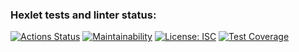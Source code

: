 ### Hexlet tests and linter status:
[![Actions Status](https://github.com/freevad-frontend/frontend-project-46/actions/workflows/hexlet-check.yml/badge.svg)](https://github.com/freevad-frontend/frontend-project-46/actions)
[![Maintainability](https://api.codeclimate.com/v1/badges/8d5228c4f4faf5823d99/maintainability)](https://codeclimate.com/github/freevad-frontend/frontend-project-46/maintainability)
[![License: ISC](https://img.shields.io/badge/License-ISC-blue.svg)](https://opensource.org/licenses/ISC)
[![Test Coverage](https://api.codeclimate.com/v1/badges/8d5228c4f4faf5823d99/test_coverage)](https://codeclimate.com/github/freevad-frontend/frontend-project-46/test_coverage)